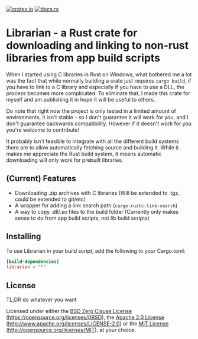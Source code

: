 [![crates.io](https://img.shields.io/crates/v/librarian.svg)](https://crates.io/crates/librarian)
[![docs.rs](https://docs.rs/librarian/badge.svg)](https://docs.rs/librarian/)

# Librarian - a Rust crate for downloading and linking to non-rust libraries from app build scripts

When I started using C libraries in Rust on Windows, what bothered me a lot was the fact that while normally building a crate just requires `cargo build`, if you have to link to a C library and especially if you have to use a DLL, the process becomes more complicated. To eliminate that, I made this crate for myself and am publishing it in hope it will be useful to others.

Do note that right now the project is only tested in a limited amount of environments, it isn't stable - so I don't guarantee it will work for you, and I don't guarantee backwards compatibility. However if it doesn't work for you you're welcome to contribute!

It probably isn't feasible to integrate with all the different build systems there are to allow automatically fetching source and building it. While it makes me appreciate the Rust build system, it means automatic downloading will only work for prebuilt libraries.

## (Current) Features

- Downloading .zip archives with C libraries (Will be extended to .tgz, could be extended to git/etc)
- A wrapper for adding a link search path (`cargo:rustc-link-search`)
- A way to copy .dll/.so files to the build folder (Currently only makes sense to do from app build scripts, not lib build scripts)

## Installing

To use Librarian in your build script, add the following to your Cargo.toml:
```toml
[build-dependencies]
librarian = "*"
```

## License

TL;DR do whatever you want

Licensed under either the [BSD Zero Clause License](LICENSE-0BSD) (https://opensource.org/licenses/0BSD), the [Apache 2.0 License](LICENSE-APACHE) (http://www.apache.org/licenses/LICENSE-2.0) or the [MIT License](LICENSE-MIT) (http://opensource.org/licenses/MIT), at your choice.
